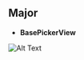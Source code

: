 
 Major
----------------

* **BasePickerView**

![Alt Text](https://github.com/rocooshiang/iOS/tree/ModifyBranch/UI/PickerView/PickerView/Gif/BasePickerView.gif)
















